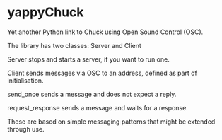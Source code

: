 # yappyChuck

Yet another Python link to Chuck using Open Sound Control (OSC). 

The library has two classes: Server and Client

Server stops and starts a server, if you want to run one. 

Client sends messages via OSC to an address, defined as part of initialisation. 

send_once sends a message and does not expect a reply. 

request_response sends a message and waits for a response. 

These are based on simple messaging patterns that might be extended through use. 
